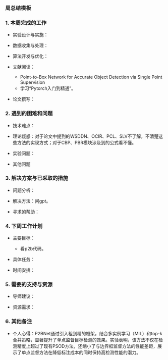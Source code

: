 ### 周总结模板

### 1. 本周完成的工作

*   实验设计与实施：
*   数据收集与处理：
*   算法开发与优化：
*   文献阅读：

    *   Point-to-Box Network for Accurate Object
        Detection via Single Point Supervision
    *   学习“Pytorch入门到精通”。
*   论文撰写：


### 2. 遇到的困难和问题

*   技术难点：

*   理论疑惑：对于论文中提到的WSDDN、OCIR、PCL、SLV不了解，不清楚这些方法的实现方式；对于CBP、PBR模块涉及到的公式看不懂。

*   实验问题：

*   其他问题

### 3. 解决方案与已采取的措施

*   问题分析：

*   解决方法：问gpt。

*   寻求的帮助：


### 4. 下周工作计划

*   主要目标：

    *   看p2b代码。

*   具体任务：

*   时间安排：


### **5. 需要的支持与资源**

*   导师建议：

*   资源需求：


### 6. 其他备注

*   个人心得：P2BNet通过引入粗到精的框架，结合多实例学习（MIL）和top-k合并策略，显著提升了单点监督目标检测的效果。实验表明，该方法不仅在检测精度上超过了现有PSOD方法，还缩小了与边界框监督方法的性能差距，展示了单点监督方法在降低标注成本的同时保持高检测性能的潜力。
